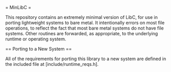 = MinLibC =

This repository contains an extremely minimal version of LibC, for use in
porting lightweight systems to bare metal. It intentionally errors on most file
operations, to reflect the fact that most bare metal systems do not have file
systems. Other routines are forwarded, as appropriate, to the underlying runtime
or operating system.

== Porting to a New System ==

All of the requirements for porting this library to a new system are defined in
the included file at [include/runtime_reqs.h].


